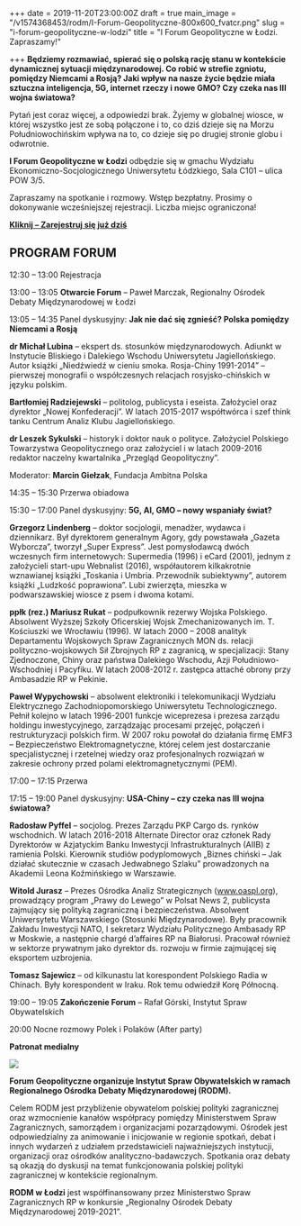 +++
date = 2019-11-20T23:00:00Z
draft = true
main_image = "/v1574368453/rodm/I-Forum-Geopolityczne-800x600_fvatcr.png"
slug = "i-forum-geopolityczne-w-lodzi"
title = "I Forum Geopolityczne w Łodzi. Zapraszamy!"

+++
**Będziemy rozmawiać, spierać się o polską rację stanu w kontekście dynamicznej sytuacji międzynarodowej. Co robić w strefie zgniotu, pomiędzy Niemcami a Rosją? Jaki wpływ na nasze życie będzie miała sztuczna inteligencja, 5G, internet rzeczy i nowe GMO? Czy czeka nas III wojna światowa?**

Pytań jest coraz więcej, a odpowiedzi brak. Żyjemy w globalnej wiosce, w której wszystko jest ze sobą połączone i to, co dziś dzieje się na Morzu Południowochińskim wpływa na to, co dzieje się po drugiej stronie globu i odwrotnie.

**I Forum Geopolityczne w Łodzi** odbędzie się w gmachu Wydziału Ekonomiczno-Socjologicznego Uniwersytetu Łódzkiego, Sala C101 – ulica POW 3/5.

Zapraszamy na spotkanie i rozmowy. Wstęp bezpłatny. Prosimy o dokonywanie wcześniejszej rejestracji. Liczba miejsc ograniczona!

[**Kliknij – Zarejestruj się już dziś**](https://evenea.pl/event/forumgeopolityczne/?source=directory)

## PROGRAM FORUM

12:30 – 13:00 Rejestracja

13:00 – 13:05 **Otwarcie Forum** – Paweł Marczak, Regionalny Ośrodek Debaty Międzynarodowej w Łodzi

13:05 – 14:35 Panel dyskusyjny: **Jak nie dać się zgnieść? Polska pomiędzy Niemcami a Rosją**

**dr Michał Lubina** – ekspert ds. stosunków międzynarodowych. Adiunkt w Instytucie Bliskiego i Dalekiego Wschodu Uniwersytetu Jagiellońskiego. Autor książki „Niedźwiedź w cieniu smoka. Rosja-Chiny 1991-2014” – pierwszej monografii o współczesnych relacjach rosyjsko-chińskich w języku polskim.

**Bartłomiej Radziejewski** – politolog, publicysta i eseista. Założyciel oraz dyrektor „Nowej Konfederacji”. W latach 2015-2017 współtwórca i szef think tanku Centrum Analiz Klubu Jagiellońskiego.

**dr Leszek Sykulski** – historyk i doktor nauk o polityce. Założyciel Polskiego Towarzystwa Geopolitycznego oraz założyciel i w latach 2009-2016 redaktor naczelny kwartalnika „Przegląd Geopolityczny”.

Moderator: **Marcin Giełzak**, Fundacja Ambitna Polska

14:35 – 15:30 Przerwa obiadowa

15:30 – 17:00 Panel dyskusyjny: **5G, AI, GMO – nowy wspaniały świat?**

**Grzegorz Lindenberg** – doktor socjologii, menadżer, wydawca i dziennikarz. Był dyrektorem generalnym Agory, gdy powstawała „Gazeta Wyborcza”, tworzył „Super Express”. Jest pomysłodawcą dwóch wczesnych firm internetowych: Supermedia (1996) i eCard (2001), jednym z założycieli start-upu Webnalist (2016), współautorem kilkakrotnie wznawianej książki „Toskania i Umbria. Przewodnik subiektywny”, autorem książki „Ludzkość poprawiona”. Lubi zwierzęta, mieszka w podwarszawskiej wiosce z psem i dwoma kotami.

**ppłk (rez.) Mariusz Rukat** – podpułkownik rezerwy Wojska Polskiego. Absolwent Wyższej Szkoły Oficerskiej Wojsk Zmechanizowanych im. T. Kościuszki we Wrocławiu (1996). W latach 2000 – 2008 analityk Departamentu Wojskowych Spraw Zagranicznych MON ds. relacji polityczno-wojskowych Sił Zbrojnych RP z zagranicą, w specjalizacji: Stany Zjednoczone, Chiny oraz państwa Dalekiego Wschodu, Azji Południowo-Wschodniej i Pacyfiku. W latach 2008-2012 r. zastępca attaché obrony przy Ambasadzie RP w Pekinie.

**Paweł Wypychowski** – absolwent elektroniki i telekomunikacji Wydziału Elektrycznego Zachodniopomorskiego Uniwersytetu Technologicznego. Pełnił kolejno w latach 1996-2001 funkcje wiceprezesa i prezesa zarządu holdingu inwestycyjnego, zarządzając procesami przejęć, połączeń i restrukturyzacji polskich firm. W 2007 roku powołał do działania firmę EMF3 – Bezpieczeństwo Elektromagnetyczne, której celem jest dostarczanie specjalistycznej i rzetelnej wiedzy oraz profesjonalnych rozwiązań w zakresie ochrony przed polami elektromagnetycznymi (PEM).

17:00 – 17:15 Przerwa

17:15 – 19:00 Panel dyskusyjny: **USA-Chiny – czy czeka nas III wojna światowa?**

**Radosław Pyffel** – socjolog. Prezes Zarządu PKP Cargo ds. rynków wschodnich. W latach 2016-2018 Alternate Director oraz członek Rady Dyrektorów w Azjatyckim Banku Inwestycji Infrastrukturalnych (AIIB) z ramienia Polski. Kierownik studiów podyplomowych „Biznes chiński – Jak działać skutecznie w czasach Jedwabnego Szlaku” prowadzonych na Akademii Leona Koźmińskiego w Warszawie.

**Witold Jurasz** – Prezes Ośrodka Analiz Strategicznych (www.oaspl.org), prowadzący program „Prawy do Lewego” w Polsat News 2, publicysta zajmujący się polityką zagraniczną i bezpieczeństwa. Absolwent Uniwersytetu Warszawskiego (Stosunki Międzynarodowe). Były pracownik Zakładu Inwestycji NATO, I sekretarz Wydziału Politycznego Ambasady RP w Moskwie, a następnie chargé d’affaires RP na Białorusi. Pracował również w sektorze prywatnym jako dyrektor ds. rozwoju w firmie zajmującej się eksportem uzbrojenia.

**Tomasz Sajewicz** – od kilkunastu lat korespondent Polskiego Radia w Chinach. Były korespondent w Iraku. Rok temu odwiedził Korę Północną.

19:00 – 19:05 **Zakończenie Forum** – Rafał Górski, Instytut Spraw Obywatelskich

20:00 Nocne rozmowy Polek i Polaków (After party)

**Patronat medialny**

![](https://res.cloudinary.com/inspro/image/upload/v1574368702/rodm/patronat-i-forum-geopolityczne_idu1ou.jpg)

**Forum Geopolityczne organizuje Instytut Spraw Obywatelskich w ramach Regionalnego Ośrodka Debaty Międzynarodowej (RODM).**

Celem RODM jest przybliżenie obywatelom polskiej polityki zagranicznej oraz wzmocnienie kanałów współpracy pomiędzy Ministerstwem Spraw Zagranicznych, samorządem i organizacjami pozarządowymi. Ośrodek jest odpowiedzialny za animowanie i inicjowanie w regionie spotkań, debat i innych wydarzeń z udziałem przedstawicieli najważniejszych instytucji, organizacji oraz ośrodków analityczno-badawczych. Spotkania oraz debaty są okazją do dyskusji na temat funkcjonowania polskiej polityki zagranicznej w kontekście regionalnym.

**RODM w Łodzi** jest współfinansowany przez Ministerstwo Spraw Zagranicznych RP w konkursie „Regionalny Ośrodek Debaty Międzynarodowej 2019-2021”.